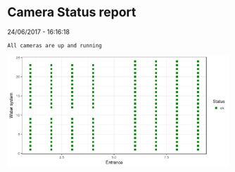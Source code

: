 Camera Status report
================
24/06/2017 - 16:16:18

    All cameras are up and running

![](camreport_files/figure-markdown_github/unnamed-chunk-2-1.png)
